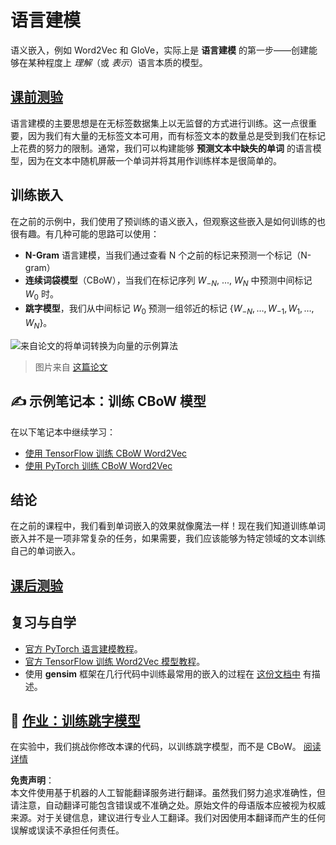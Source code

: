 # 语言建模

语义嵌入，例如 Word2Vec 和 GloVe，实际上是 **语言建模** 的第一步——创建能够在某种程度上 *理解*（或 *表示*）语言本质的模型。

## [课前测验](https://red-field-0a6ddfd03.1.azurestaticapps.net/quiz/115)

语言建模的主要思想是在无标签数据集上以无监督的方式进行训练。这一点很重要，因为我们有大量的无标签文本可用，而有标签文本的数量总是受到我们在标记上花费的努力的限制。通常，我们可以构建能够 **预测文本中缺失的单词** 的语言模型，因为在文本中随机屏蔽一个单词并将其用作训练样本是很简单的。

## 训练嵌入

在之前的示例中，我们使用了预训练的语义嵌入，但观察这些嵌入是如何训练的也很有趣。有几种可能的思路可以使用：

* **N-Gram** 语言建模，当我们通过查看 N 个之前的标记来预测一个标记（N-gram）
* **连续词袋模型**（CBoW），当我们在标记序列 $W_{-N}$, ..., $W_N$ 中预测中间标记 $W_0$ 时。
* **跳字模型**，我们从中间标记 $W_0$ 预测一组邻近的标记 {$W_{-N},\dots, W_{-1}, W_1,\dots, W_N$}。

![来自论文的将单词转换为向量的示例算法](../../../../translated_images/example-algorithms-for-converting-words-to-vectors.fbe9207a726922f6f0f5de66427e8a6eda63809356114e28fb1fa5f4a83ebda7.zh.png)

> 图片来自 [这篇论文](https://arxiv.org/pdf/1301.3781.pdf)

## ✍️ 示例笔记本：训练 CBoW 模型

在以下笔记本中继续学习：

* [使用 TensorFlow 训练 CBoW Word2Vec](../../../../../lessons/5-NLP/15-LanguageModeling/CBoW-TF.ipynb)
* [使用 PyTorch 训练 CBoW Word2Vec](../../../../../lessons/5-NLP/15-LanguageModeling/CBoW-PyTorch.ipynb)

## 结论

在之前的课程中，我们看到单词嵌入的效果就像魔法一样！现在我们知道训练单词嵌入并不是一项非常复杂的任务，如果需要，我们应该能够为特定领域的文本训练自己的单词嵌入。

## [课后测验](https://red-field-0a6ddfd03.1.azurestaticapps.net/quiz/215)

## 复习与自学

* [官方 PyTorch 语言建模教程](https://pytorch.org/tutorials/beginner/nlp/word_embeddings_tutorial.html)。
* [官方 TensorFlow 训练 Word2Vec 模型教程](https://www.TensorFlow.org/tutorials/text/word2vec)。
* 使用 **gensim** 框架在几行代码中训练最常用的嵌入的过程在 [这份文档中](https://pytorch.org/tutorials/beginner/nlp/word_embeddings_tutorial.html) 有描述。

## 🚀 [作业：训练跳字模型](lab/README.md)

在实验中，我们挑战你修改本课的代码，以训练跳字模型，而不是 CBoW。 [阅读详情](lab/README.md)

**免责声明**：  
本文件使用基于机器的人工智能翻译服务进行翻译。虽然我们努力追求准确性，但请注意，自动翻译可能包含错误或不准确之处。原始文件的母语版本应被视为权威来源。对于关键信息，建议进行专业人工翻译。我们对因使用本翻译而产生的任何误解或误读不承担任何责任。
